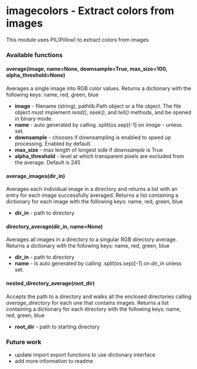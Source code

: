 # imagecolors - Extract colors from images
This module uses PIL(Pillow) to extract colors from images
### Available functions
#### average(image, name=None, downsample=True, max_size=100, alpha_threshold=None)
Averages a single image into RGB color values. Returns a dictionary with the following keys: name, red, green, blue
* **image** - filename (string), pathlib.Path object or a file object. The file object must implement *read()*, *seek()*, and *tell()* methods, and be opened in binary mode.
* **name** -  auto generated by calling .split(os.sep)[-1] on *image* - unless set.
* **downsample** - chooses if downsampling is enabled to speed up processing. Enabled by default.
* **max_size** - max length of longest side if *downsample* is True
* **alpha_threshold** - level at which transparent pixels are excluded from the average. Default is 245

#### average_images(dir_in)
Averages each individual image in a directory and returns a list with an entry for each image successfully averaged. Returns a list containing a dictionary for each image with the following keys: name, red, green, blue
* **dir_in** - path to directory

#### directory_average(dir_in, name=None)
Averages all images in a directory to a singular RGB directory average. Returns a dictionary with the following keys: name, red, green, blue
* **dir_in** - path to directory
* **name** - is auto generated by calling .split(os.sep)[-1] on *dir_in* unless set.

#### nested_directory_average(root_dir)
Accepts the path to a directory and walks all the enclosed directories calling *average_directory* for each one that contains images. Returns a list containing a dictionary for each directory with the following keys: name, red, green, blue
* **root_dir** - path to starting directory

### Future work
* update import export functions to use dictionary interface
* add more information to readme
